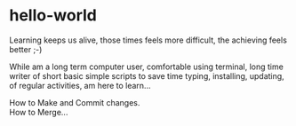 # hello-world
Learning keeps us alive, those times feels more difficult, the achieving feels better ;-)

While am a long term computer user, comfortable using terminal, long time writer of short basic simple scripts to save time typing, installing, updating, of regular activities, am here to learn... 

How to Make and Commit changes.  
How to Merge...
